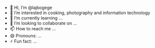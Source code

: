 - 👋 Hi, I’m @lajkogege
- 👀 I’m interested in cooking, photography and information technology
- 🌱 I’m currently learning ...
- 💞️ I’m looking to collaborate on ...
- 📫 How to reach me ...
- 😄 Pronouns: ...
- ⚡ Fun fact: ...

<!---
lajkogege/lajkogege is a ✨ special ✨ repository because its `README.md` (this file) appears on your GitHub profile.
You can click the Preview link to take a look at your changes.
--->
